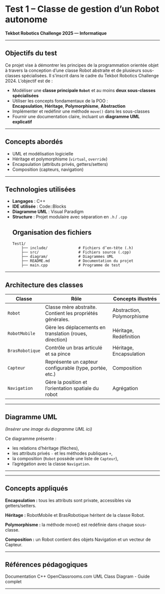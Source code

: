 # Test 1 – Classe de gestion d’un Robot autonome  
**Tekbot Robotics Challenge 2025 — Informatique**

---

## Objectifs du test

Ce projet vise à démontrer les principes de la programmation orientée objet à travers la conception d’une classe Robot abstraite et de plusieurs sous-classes spécialisées. Il s’inscrit dans le cadre du Tekbot Robotics Challenge 2024. L’objectif est de :

- Modéliser une **classe principale `Robot`** et au moins **deux sous-classes spécialisées**
- Utiliser les concepts fondamentaux de la POO :  
   **Encapsulation**, **Héritage**, **Polymorphisme**, **Abstraction**
- Implémenter et redéfinir une méthode `move()` dans les sous-classes
- Fournir une documentation claire, incluant un **diagramme UML explicatif**

---

## Concepts abordés

- UML et modélisation logicielle
- Héritage et polymorphisme (`virtual`, `override`)
- Encapsulation (attributs privés, getters/setters)
- Composition (capteurs, navigation)


---

## Technologies utilisées

- **Langages** : C++  
- **IDE utilisée** : Code::Blocks 
- **Diagramme UML** : Visual Paradigm  
- **Structure** : Projet modulaire avec séparation en `.h` / `.cpp`
     ## Organisation des fichiers
      Test1/
          ├── include/              # Fichiers d’en-tête (.h)
          ├── src/                  # Fichiers source (.cpp)
          ├── diagram/              # Diagrammes UML 
          ├── README.md             # Documentation du projet
          ├── main.cpp              # Programme de test

---

## Architecture des classes

| Classe           | Rôle                                                   | Concepts illustrés             |
|------------------|---------------------------------------------------------|-------------------------------|
| `Robot`          | Classe mère abstraite. Contient les propriétés générales. | Abstraction, Polymorphisme   |
| `RobotMobile`    | Gère les déplacements en translation (roues, direction) | Héritage, Redéfinition        |
| `BrasRobotique`  | Contrôle un bras articulé et sa pince                   | Héritage, Encapsulation       |
| `Capteur`        | Représente un capteur configurable (type, portée, etc.) | Composition                   |
| `Navigation`     | Gère la position et l’orientation spatiale du robot     | Agrégation                    |

---

## Diagramme UML

_(Insérer une image du diagramme UML ici)_

Ce diagramme présente :
- les relations d’héritage (flèches),
- les attributs privés `-` et les méthodes publiques `+`,
- la composition (`Robot` possède une liste de `Capteur`),
- l’agrégation avec la classe `Navigation`.

---

---
  ## Concepts appliqués
**Encapsulation :** tous les attributs sont private, accessibles via getters/setters.

**Héritage :** RobotMobile et BrasRobotique héritent de la classe Robot.

**Polymorphisme :** la méthode move() est redéfinie dans chaque sous-classe.

**Composition :** un Robot contient des objets Navigation et un vecteur de Capteur.

---

##  Références pédagogiques
Documentation C++
OpenClassrooms.com
UML Class Diagram - Guide complet

---
